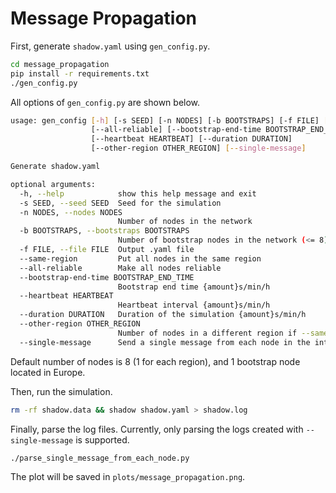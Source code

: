# Message Propagation

First, generate `shadow.yaml` using `gen_config.py`.

```bash
cd message_propagation
pip install -r requirements.txt
./gen_config.py
```

All options of `gen_config.py` are shown below.

```bash
usage: gen_config [-h] [-s SEED] [-n NODES] [-b BOOTSTRAPS] [-f FILE] [--same-region]
                  [--all-reliable] [--bootstrap-end-time BOOTSTRAP_END_TIME]
                  [--heartbeat HEARTBEAT] [--duration DURATION]
                  [--other-region OTHER_REGION] [--single-message]

Generate shadow.yaml

optional arguments:
  -h, --help            show this help message and exit
  -s SEED, --seed SEED  Seed for the simulation
  -n NODES, --nodes NODES
                        Number of nodes in the network
  -b BOOTSTRAPS, --bootstraps BOOTSTRAPS
                        Number of bootstrap nodes in the network (<= 8)
  -f FILE, --file FILE  Output .yaml file
  --same-region         Put all nodes in the same region
  --all-reliable        Make all nodes reliable
  --bootstrap-end-time BOOTSTRAP_END_TIME
                        Bootstrap end time {amount}s/min/h
  --heartbeat HEARTBEAT
                        Heartbeat interval {amount}s/min/h
  --duration DURATION   Duration of the simulation {amount}s/min/h
  --other-region OTHER_REGION
                        Number of nodes in a different region if --same-region is set
  --single-message      Send a single message from each node in the interval of 10s
```

Default number of nodes is 8 (1 for each region), and 1 bootstrap node located in Europe.

Then, run the simulation.

```bash
rm -rf shadow.data && shadow shadow.yaml > shadow.log
```

Finally, parse the log files. Currently, only parsing the logs created with `--single-message` is supported.

```bash
./parse_single_message_from_each_node.py
```

The plot will be saved in `plots/message_propagation.png`.
